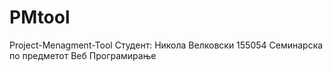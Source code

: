 # PMtool
Project-Menagment-Tool
Студент: Никола Велковски 155054
Семинарска по предметот Веб Програмирање
 
 
